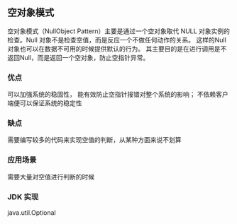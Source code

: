 ## 空对象模式
空对象模式（NullObject Pattern）主要是通过一个空对象取代 NULL 对象实例的检查。Null 对象不是检查空值，而是反应一个不做任何动作的关系。 这样的Null 对象也可以在数据不可用的时候提供默认的行为。
其主要目的是在进行调用是不返回Null，而是返回一个空对象，防止空指针异常。
### 优点
可以加强系统的稳固性，
能有效防止空指针报错对整个系统的影响； 不依赖客户端便可以保证系统的稳定性
### 缺点
需要编写较多的代码来实现空值的判断，从某种方面来说不划算
### 应用场景
需要大量对空值进行判断的时候
### JDK 实现
java.util.Optional